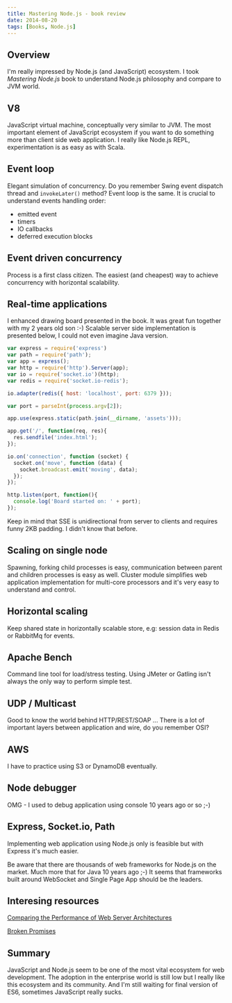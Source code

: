 ```yaml
---
title: Mastering Node.js - book review
date: 2014-08-20
tags: [Books, Node.js]
---
```


## Overview

I'm really impressed by Node.js (and JavaScript) ecosystem. I took _Mastering Node.js_ book to understand Node.js philosophy and compare to JVM world.

## V8

JavaScript virtual machine, conceptually very similar to JVM. 
The most important element of JavaScript ecosystem if you want to do something more than client side web application.
I really like Node.js REPL, experimentation is as easy as with Scala.

## Event loop

Elegant simulation of concurrency. Do you remember Swing event dispatch thread and `invokeLater()` method? Event loop is the same.
It is crucial to understand events handling order:

* emitted event
* timers
* IO callbacks
* deferred execution blocks

## Event driven concurrency

Process is a first class citizen. The easiest (and cheapest) way to achieve concurrency with horizontal scalability. 

## Real-time applications

I enhanced drawing board presented in the book. It was great fun together with my 2 years old son :-)
Scalable server side implementation is presented below, I could not even imagine Java version. 

``` javascript
var express = require('express')
var path = require('path');
var app = express();
var http = require('http').Server(app);
var io = require('socket.io')(http);
var redis = require('socket.io-redis');

io.adapter(redis({ host: 'localhost', port: 6379 }));

var port = parseInt(process.argv[2]);

app.use(express.static(path.join(__dirname, 'assets')));

app.get('/', function(req, res){
  res.sendfile('index.html');
});

io.on('connection', function (socket) {
  socket.on('move', function (data) {
    socket.broadcast.emit('moving', data);
  });
});

http.listen(port, function(){
  console.log('Board started on: ' + port);
});
```

Keep in mind that SSE is unidirectional from server to clients and requires funny 2KB padding. I didn't know that before.

## Scaling on single node

Spawning, forking child processes is easy, communication between parent and children processes is easy as well.
Cluster module simplifies web application implementation for multi-core processors and it's very easy to understand and control.

## Horizontal scaling

Keep shared state in horizontally scalable store, e.g: session data in Redis or RabbitMq for events.

## Apache Bench

Command line tool for load/stress testing. Using JMeter or Gatling isn't always the only way to perform simple test.

## UDP / Multicast

Good to know the world behind HTTP/REST/SOAP ... There is a lot of important layers between application and wire, do you remember OSI? 

## AWS

I have to practice using S3 or DynamoDB eventually.

## Node debugger

OMG - I used to debug application using console 10 years ago or so ;-)

## Express, Socket.io, Path 

Implementing web application using Node.js only is feasible but with Express it's much easier.

Be aware that there are thousands of web frameworks for Node.js on the market. Much more that for Java 10 years ago ;-)
It seems that frameworks built around WebSocket and Single Page App should be the leaders.

## Interesing resources

[Comparing the Performance of Web Server Architectures](https://cs.uwaterloo.ca/~brecht/papers/getpaper.php?file=eurosys-2007.pdf)

[Broken Promises](http://www.futurealoof.com/posts/broken-promises.html)

## Summary

JavaScript and Node.js seem to be one of the most vital ecosystem for web development. 
The adoption in the enterprise world is still low but I really like this ecosystem and its community.
And I'm still waiting for final version of ES6, sometimes JavaScript really sucks.
